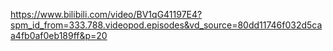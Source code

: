 https://www.bilibili.com/video/BV1qG41197E4?spm_id_from=333.788.videopod.episodes&vd_source=80dd11746f032d5caa4fb0af0eb189ff&p=20